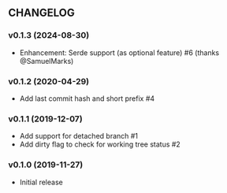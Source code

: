 ## CHANGELOG

### v0.1.3 (2024-08-30)

* Enhancement: Serde support (as optional feature) #6 (thanks @SamuelMarks)

### v0.1.2 (2020-04-29)

* Add last commit hash and short prefix #4

### v0.1.1 (2019-12-07)

* Add support for detached branch #1
* Add dirty flag to check for working tree status #2

### v0.1.0 (2019-11-27)

* Initial release
